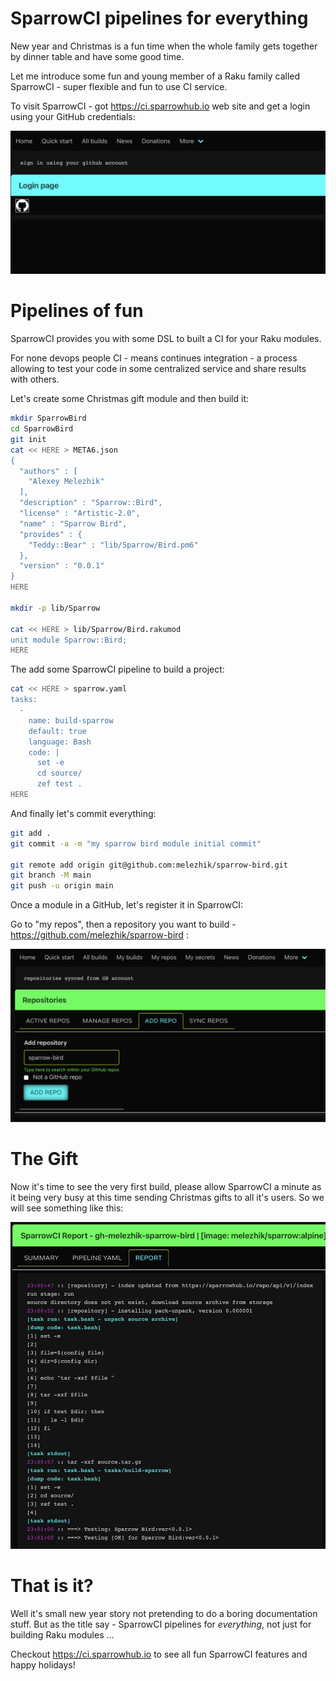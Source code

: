 # SparrowCI pipelines for everything

New year and Christmas is a fun time when the whole family gets together by dinner table and have some good time.

Let me introduce some fun and young member of a Raku family called SparrowCI - super flexible and fun to use CI service.

To visit SparrowCI - got https://ci.sparrowhub.io web site and get a login using your GitHub credentials:

![login](https://raw.githubusercontent.com/melezhik/advent/master/images/sparrowci/login.jpeg)

# Pipelines of fun

SparrowCI provides you with some DSL to built a CI for your Raku modules. 

For none devops people CI - means continues integration - a process allowing to test your code in some centralized 
service and share results with others.

Let's create some Christmas gift module and then build it:


```bash
mkdir SparrowBird
cd SparrowBird
git init 
cat << HERE > META6.json
{
  "authors" : [
    "Alexey Melezhik"
  ],
  "description" : "Sparrow::Bird",
  "license" : "Artistic-2.0",
  "name" : "Sparrow Bird",
  "provides" : {
    "Teddy::Bear" : "lib/Sparrow/Bird.pm6"
  },
  "version" : "0.0.1"
}
HERE

mkdir -p lib/Sparrow

cat << HERE > lib/Sparrow/Bird.rakumod
unit module Sparrow::Bird;
HERE


```

The add some SparrowCI pipeline to build a project:

```bash
cat << HERE > sparrow.yaml
tasks:
  -
    name: build-sparrow
    default: true
    language: Bash
    code: |
      set -e
      cd source/
      zef test .
HERE
```

And finally let's commit everything:

```bash
git add .
git commit -a -m "my sparrow bird module initial commit"

git remote add origin git@github.com:melezhik/sparrow-bird.git
git branch -M main
git push -u origin main
```

Once a module in a GitHub, let's register it in SparrowCI:

Go to "my repos", then a repository you want to build - https://github.com/melezhik/sparrow-bird :

![add repo](https://raw.githubusercontent.com/melezhik/advent/master/images/sparrowci/add-repo.png)

# The Gift

Now it's time to see the very first build, please allow SparrowCI a minute as it being very busy at this time
sending Christmas gifts to all it's users. So we will see something like this:

![report](https://raw.githubusercontent.com/melezhik/advent/master/images/sparrowci/report.jpeg)


# That is it?

Well it's small new year story not pretending to do a boring documentation stuff. But as the title say - SparrowCI pipelines for _everything_, 
not just for building Raku modules ...

Checkout https://ci.sparrowhub.io to see all fun SparrowCI features and happy holidays!


